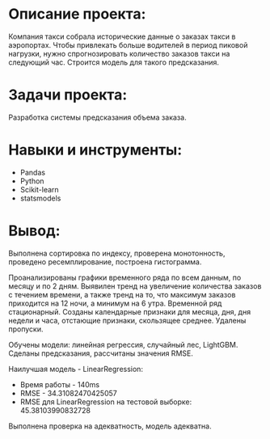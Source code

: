 # Описание проекта: #
Компания такси собрала исторические данные о заказах такси в аэропортах. Чтобы привлекать больше водителей в период пиковой нагрузки, нужно спрогнозировать количество заказов такси на следующий час. Строится модель для такого предсказания.

# Задачи проекта: #
Разработка системы предсказания объема заказа.

# Навыки и инструменты: #
* Pandas
* Python
* Scikit-learn
* statsmodels

# Вывод: #
Выполнена сортировка по индексу, проверена монотонность, проведено ресемплирование, построена гистограмма.

Проанализированы графики временного ряда по всем данным, по месяцу и по 2 дням. Выявилен тренд на увеличение количества заказов с течением времени, а также тренд на то, что максимум заказов приходится на 12 ночи, а минимум на 6 утра. Временной ряд стационарный. Созданы календарные признаки для месяца, дня, дня недели и часа, отстающие признаки, скользящее среднее. Удалены пропуски.

Обучены модели: линейная регрессия, случайный лес, LightGBM. Сделаны предсказания, рассчитаны значения RMSE.

Наилучшая модель - LinearRegression:

* Время работы - 140ms
* RMSE - 34.31082470425057
* RMSE для LinearRegression на тестовой выборке: 45.38103990832728

Выполнена проверка на адекватность, модель адекватна.
